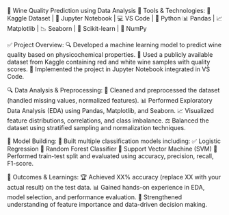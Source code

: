 🍷 Wine Quality Prediction using Data Analysis
🔧 Tools & Technologies:
📁 Kaggle Dataset | 📓 Jupyter Notebook | 💻 VS Code | 🐍 Python
📊 Pandas | 📈 Matplotlib | 📉 Seaborn | 🧪 Scikit-learn | 🔢 NumPy


✅ Project Overview:
🔍 Developed a machine learning model to predict wine quality based on physicochemical properties.
📁 Used a publicly available dataset from Kaggle containing red and white wine samples with quality scores.
📓 Implemented the project in Jupyter Notebook integrated in VS Code.


🔍 Data Analysis & Preprocessing:
🧹 Cleaned and preprocessed the dataset (handled missing values, normalized features).
📊 Performed Exploratory Data Analysis (EDA) using Pandas, Matplotlib, and Seaborn.
📈 Visualized feature distributions, correlations, and class imbalance.
⚖️ Balanced the dataset using stratified sampling and normalization techniques.


🤖 Model Building:
🚀 Built multiple classification models including:
✅ Logistic Regression
🌲 Random Forest Classifier
🧠 Support Vector Machine (SVM)
📐 Performed train-test split and evaluated using accuracy, precision, recall, F1-score.


📌 Outcomes & Learnings:
🏆 Achieved XX% accuracy (replace XX with your actual result) on the test data.
📊 Gained hands-on experience in EDA, model selection, and performance evaluation.
🎯 Strengthened understanding of feature importance and data-driven decision making.

